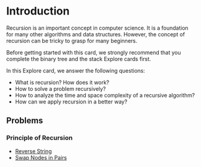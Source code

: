 # Introduction
Recursion is an important concept in computer science. It is a foundation for many other algorithms and data structures. However, the concept of recursion can be tricky to grasp for many beginners.

Before getting started with this card, we strongly recommend that you complete the binary tree and the stack Explore cards first.

In this Explore card, we answer the following questions:

- What is recursion? How does it work?
- How to solve a problem recursively?
- How to analyze the time and space complexity of a recursive algorithm?
- How can we apply recursion in a better way?

## Problems
### Principle of Recursion
- [Reverse String](/./344-reverse-string/)
- [Swap Nodes in Pairs](/./24-swap-nodes-in-pairs/)
